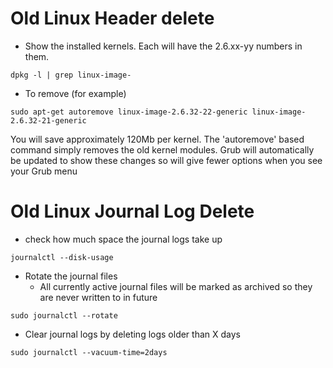 # Old Linux Header delete
  - Show the installed kernels. Each will have the 2.6.xx-yy numbers in them.
```
dpkg -l | grep linux-image-
```

  - To remove (for example)
``` 
sudo apt-get autoremove linux-image-2.6.32-22-generic linux-image-2.6.32-21-generic
```
You will save approximately 120Mb per kernel. The 'autoremove' based command simply removes the old kernel modules. Grub will automatically be updated to show these changes so will give fewer options when you see your Grub menu



# Old Linux Journal Log Delete

  - check how much space the journal logs take up
```
journalctl --disk-usage
```

  - Rotate the journal files
    - All currently active journal files will be marked as archived so they are never written to in future
```
sudo journalctl --rotate
```

  - Clear journal logs by deleting logs older than X days
```
sudo journalctl --vacuum-time=2days
```
